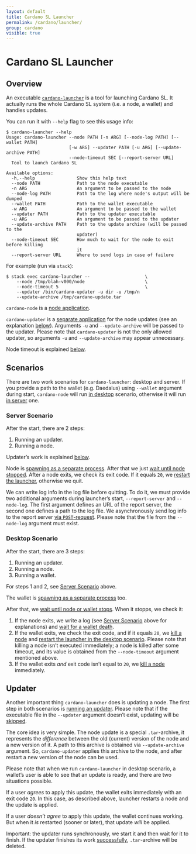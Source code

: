 ```yaml
---
layout: default
title: Cardano SL Launcher
permalink: /cardano/launcher/
group: cardano
visible: true
---
```

[//]: # (Reviewed at 403cea2d897aba95163b709bd13c35d343116f3f)

# Cardano SL Launcher

## Overview

An executable
[`cardano-launcher`](https://github.com/input-output-hk/cardano-sl/blob/03510d04d243d1cb9ecb2a2bd1e5392d1b64bd33/cardano-sl.cabal#L1074)
is a tool for launching Cardano SL. It actually runs the whole Cardano SL system
(i.e. a node, a wallet) and handles updates.

You can run it with `--help` flag to see this usage info:

    $ cardano-launcher --help
    Usage: cardano-launcher --node PATH [-n ARG] [--node-log PATH] [--wallet PATH]
                            [-w ARG] --updater PATH [-u ARG] [--update-archive PATH]
                            --node-timeout SEC [--report-server URL]
      Tool to launch Cardano SL

    Available options:
      -h,--help                Show this help text
      --node PATH              Path to the node executable
      -n ARG                   An argument to be passed to the node
      --node-log PATH          Path to the log where node's output will be dumped
      --wallet PATH            Path to the wallet executable
      -w ARG                   An argument to be passed to the wallet
      --updater PATH           Path to the updater executable
      -u ARG                   An argument to be passed to the updater
      --update-archive PATH    Path to the update archive (will be passed to the
                               updater)
      --node-timeout SEC       How much to wait for the node to exit before killing
                               it
      --report-server URL      Where to send logs in case of failure

For example (run via `stack`):

    $ stack exec cardano-launcher --                     \
        --node /tmp/blah-v000/node                       \
        --node-timeout 5                                 \
        --updater /bin/cardano-updater -u dir -u /tmp/n
        --update-archive /tmp/cardano-update.tar

`cardano-node` is a [node
application](https://github.com/input-output-hk/cardano-sl/blob/03510d04d243d1cb9ecb2a2bd1e5392d1b64bd33/cardano-sl.cabal#L572).

`cardano-updater` is a [separate
application](https://github.com/input-output-hk/cardano-updater) for the node
updates (see an explanation [below](#updater)). Arguments `-u` and
`--update-archive` will be passed to the updater. Please note that
`cardano-updater` is not the only allowed updater, so arguments `-u` and
`--update-archive` may appear unnecessary.

Node timeout is explained [below](#desktop-scenario).

## Scenarios

There are two work scenarios for `cardano-launcher`: desktop and server. If you
provide a path to the wallet (e.g. Daedalus) using `--wallet` argument during
start, `cardano-node` will run [in
desktop](https://github.com/input-output-hk/cardano-sl/blob/03510d04d243d1cb9ecb2a2bd1e5392d1b64bd33/src/launcher/Main.hs#L108)
scenario, otherwise it will run [in
server](https://github.com/input-output-hk/cardano-sl/blob/03510d04d243d1cb9ecb2a2bd1e5392d1b64bd33/src/launcher/Main.hs#L103)
one.

### Server Scenario

After the start, there are 2 steps:

1.  Running an updater.
2.  Running a node.

Updater’s work is explained [below](#updater).

Node is [spawning as a separate
process](https://github.com/input-output-hk/cardano-sl/blob/03510d04d243d1cb9ecb2a2bd1e5392d1b64bd33/src/launcher/Main.hs#L219).
After that we just [wait until node
stopped](https://github.com/input-output-hk/cardano-sl/blob/03510d04d243d1cb9ecb2a2bd1e5392d1b64bd33/src/launcher/Main.hs#L129).
After a node exits, we check its exit code. If it equals `20`, we [restart the
launcher](https://github.com/input-output-hk/cardano-sl/blob/03510d04d243d1cb9ecb2a2bd1e5392d1b64bd33/src/launcher/Main.hs#L132),
otherwise we quit.

We can write log info in the log file before quitting. To do it, we must provide
two additional arguments during launcher’s start, `--report-server` and
`--node-log`. The first argument defines an URL of the report server, the second
one defines a path to the log file. We asynchronously send log info to the
report server [via
`POST`-request](https://github.com/input-output-hk/cardano-sl/blob/03510d04d243d1cb9ecb2a2bd1e5392d1b64bd33/src/launcher/Main.hs#L242).
Please note that the file from the `--node-log` argument must exist.

### Desktop Scenario

After the start, there are 3 steps:

1.  Running an updater.
2.  Running a node.
3.  Running a wallet.

For steps 1 and 2, see [Server Scenario](#server-scenario) above.

The wallet is [spawning as a separate
process](https://github.com/input-output-hk/cardano-sl/blob/03510d04d243d1cb9ecb2a2bd1e5392d1b64bd33/src/launcher/Main.hs#L155)
too.

After that, we [wait until node or wallet
stops](https://github.com/input-output-hk/cardano-sl/blob/03510d04d243d1cb9ecb2a2bd1e5392d1b64bd33/src/launcher/Main.hs#L156).
When it stopps, we check it:

1.  If the node exits, we write a log (see [Server Scenario](#server-scenario)
    above for explanations) and [wait for a wallet
    death](https://github.com/input-output-hk/cardano-sl/blob/03510d04d243d1cb9ecb2a2bd1e5392d1b64bd33/src/launcher/Main.hs#L163).
2.  If the wallet exits, we check the exit code, and if it equals `20`, we [kill
    a
    node](https://github.com/input-output-hk/cardano-sl/blob/03510d04d243d1cb9ecb2a2bd1e5392d1b64bd33/src/launcher/Main.hs#L170)
    and [restart the launcher in the desktop
    scenario](https://github.com/input-output-hk/cardano-sl/blob/03510d04d243d1cb9ecb2a2bd1e5392d1b64bd33/src/launcher/Main.hs#L172).
    Please note that killing a node isn’t executed immediately; a node is killed
    after some timeout, and its value is obtained from the `--node-timeout`
    argument mentioned above.
3.  If the wallet exits *and* exit code isn’t equal to `20`, we [kill a
    node](https://github.com/input-output-hk/cardano-sl/blob/03510d04d243d1cb9ecb2a2bd1e5392d1b64bd33/src/launcher/Main.hs#L178)
    immediately.

## Updater

Another important thing `cardano-launcher` does is updating a node. The first
step in both scenarios is [running an
updater](https://github.com/input-output-hk/cardano-sl/blob/03510d04d243d1cb9ecb2a2bd1e5392d1b64bd33/src/launcher/Main.hs#L183).
Please note that if the executable file in the `--updater` argument doesn’t
exist, updating will be
[skipped](https://github.com/input-output-hk/cardano-sl/blob/03510d04d243d1cb9ecb2a2bd1e5392d1b64bd33/src/launcher/Main.hs#L187).

The core idea is very simple. The node update is a special `.tar`-archive, it
represents the *difference* between the old (current) version of the node and a
new version of it. A path to this archive is obtained via `--update-archive`
argument. So, `cardano-updater` applies this archive to the node, and after
restart a new version of the node can be used.

Please note that when we run `cardano-launcher` in desktop scenario, a wallet’s
user is able to see that an update is ready, and there are two situations
possible.

If a user *agrees* to apply this update, the wallet exits immediately with an
exit code `20`. In this case, as described above, launcher restarts a node and
the update is applied.

If a user *doesn’t agree* to apply this update, the wallet continues working.
But when it *is* restarted (sooner or later), that update *will* be applied.

Important: the updater runs synchronously, we start it and then wait for it to
finish. If the updater finishes its work
[successfully](https://github.com/input-output-hk/cardano-sl/blob/03510d04d243d1cb9ecb2a2bd1e5392d1b64bd33/src/launcher/Main.hs#L194),
`.tar`-archive will be deleted.
